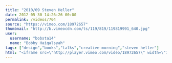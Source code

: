 ```yaml
---
title: "2010/09 Steven Heller"
date: 2012-05-30 14:26:26 00:00
permalink: /videos/704
source: "https://vimeo.com/18972657"
thumbnail: "http://b.vimeocdn.com/ts/119/819/119819991_640.jpg"
user:
  username: "bobsta14"
  name: "Bobby Haiqalsyah"
tags: ["design","books","talks","creative morning","steven heller"]
html: "<iframe src=\"http://player.vimeo.com/video/18972657\" width=\"1280\" height=\"720\" frameborder=\"0\" webkitAllowFullScreen mozallowfullscreen allowFullScreen></iframe>"
---
```


